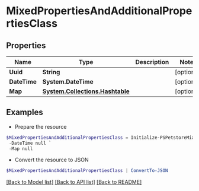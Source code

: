 # MixedPropertiesAndAdditionalPropertiesClass
## Properties

Name | Type | Description | Notes
------------ | ------------- | ------------- | -------------
**Uuid** | **String** |  | [optional] 
**DateTime** | **System.DateTime** |  | [optional] 
**Map** | [**System.Collections.Hashtable**](Animal.md) |  | [optional] 

## Examples

- Prepare the resource
```powershell
$MixedPropertiesAndAdditionalPropertiesClass = Initialize-PSPetstoreMixedPropertiesAndAdditionalPropertiesClass  -Uuid null `
 -DateTime null `
 -Map null
```

- Convert the resource to JSON
```powershell
$MixedPropertiesAndAdditionalPropertiesClass | ConvertTo-JSON
```

[[Back to Model list]](../README.md#documentation-for-models) [[Back to API list]](../README.md#documentation-for-api-endpoints) [[Back to README]](../README.md)

